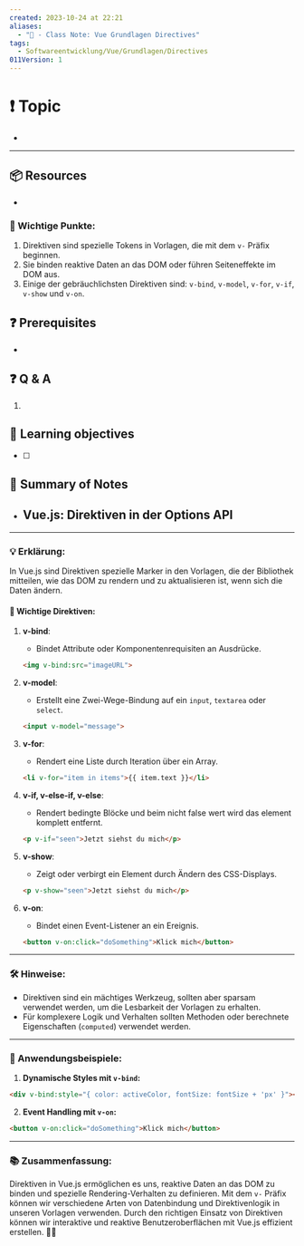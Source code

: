 ```yaml
---
created: 2023-10-24 at 22:21
aliases:
  - "📜 - Class Note: Vue Grundlagen Directives"
tags:
  - Softwareentwicklung/Vue/Grundlagen/Directives
011Version: 1
---
```

# ❗ Topic
- 
 ---
## 📦 Resources
- 
### 🌟 Wichtige Punkte:
1. Direktiven sind spezielle Tokens in Vorlagen, die mit dem `v-` Präfix beginnen.
2. Sie binden reaktive Daten an das DOM oder führen Seiteneffekte im DOM aus.
3. Einige der gebräuchlichsten Direktiven sind: `v-bind`, `v-model`, `v-for`, `v-if`, `v-show` und `v-on`.
## ❓ Prerequisites
- 
## ❓ Q & A
1. 
## 🎯 Learning objectives
- [ ] 
## 📃 Summary of Notes
- ## Vue.js: Direktiven in der Options API


---

### 💡 Erklärung:

In Vue.js sind Direktiven spezielle Marker in den Vorlagen, die der Bibliothek mitteilen, wie das DOM zu rendern und zu aktualisieren ist, wenn sich die Daten ändern.

#### 📌 Wichtige Direktiven:

1. **v-bind**:
   - Bindet Attribute oder Komponentenrequisiten an Ausdrücke.
   ```html
   <img v-bind:src="imageURL">
   ```

2. **v-model**:
   - Erstellt eine Zwei-Wege-Bindung auf ein `input`, `textarea` oder `select`.
   ```html
   <input v-model="message">
   ```

3. **v-for**:
   - Rendert eine Liste durch Iteration über ein Array.
   ```html
   <li v-for="item in items">{{ item.text }}</li>
   ```

4. **v-if, v-else-if, v-else**:
   - Rendert bedingte Blöcke und beim nicht false wert wird das element komplett entfernt.
   ```html
   <p v-if="seen">Jetzt siehst du mich</p>
   ```

5. **v-show**:
   - Zeigt oder verbirgt ein Element durch Ändern des CSS-Displays.
   ```html
   <p v-show="seen">Jetzt siehst du mich</p>
   ```

6. **v-on**:
   - Bindet einen Event-Listener an ein Ereignis.
   ```html
   <button v-on:click="doSomething">Klick mich</button>
   ```

---

### 🛠 Hinweise:
- Direktiven sind ein mächtiges Werkzeug, sollten aber sparsam verwendet werden, um die Lesbarkeit der Vorlagen zu erhalten.
- Für komplexere Logik und Verhalten sollten Methoden oder berechnete Eigenschaften (`computed`) verwendet werden.

---

### 📝 Anwendungsbeispiele:

1. **Dynamische Styles mit `v-bind`:**
```html
<div v-bind:style="{ color: activeColor, fontSize: fontSize + 'px' }"></div>
```

2. **Event Handling mit `v-on`:**
```html
<button v-on:click="doSomething">Klick mich</button>
```

---

### 📚 Zusammenfassung:

Direktiven in Vue.js ermöglichen es uns, reaktive Daten an das DOM zu binden und spezielle Rendering-Verhalten zu definieren. Mit dem `v-` Präfix können wir verschiedene Arten von Datenbindung und Direktivenlogik in unseren Vorlagen verwenden. Durch den richtigen Einsatz von Direktiven können wir interaktive und reaktive Benutzeroberflächen mit Vue.js effizient erstellen. 🎨🔗